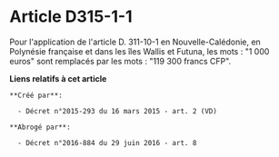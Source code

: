 # Article D315-1-1

Pour l'application de l'article D. 311-10-1 en Nouvelle-Calédonie, en Polynésie française et dans les îles Wallis et Futuna,
les mots : "1 000 euros" sont remplacés par les mots : "119 300 francs CFP".

**Liens relatifs à cet article**

	**Créé par**:

	  - Décret n°2015-293 du 16 mars 2015 - art. 2 (VD)

	**Abrogé par**:

	  - Décret n°2016-884 du 29 juin 2016 - art. 8
